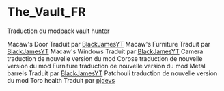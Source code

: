 # The_Vault_FR
Traduction du modpack vault hunter

Macaw's Door Traduit par [BlackJamesYT](https://github.com/BlackJamesYT)
Macaw's Furniture Traduit par [BlackJamesYT](https://github.com/BlackJamesYT)
Macaw's Windows Traduit par [BlackJamesYT](https://github.com/BlackJamesYT)
Camera traduction de nouvelle version du mod
Corpse traduction de nouvelle version du mod
Furniture traduction de nouvelle version du mod
Metal barrels Traduit par [BlackJamesYT](https://github.com/BlackJamesYT)
Patchouli traduction de nouvelle version du mod
Toro health Traduit par [pjdevs](https://github.com/pjdevs)
